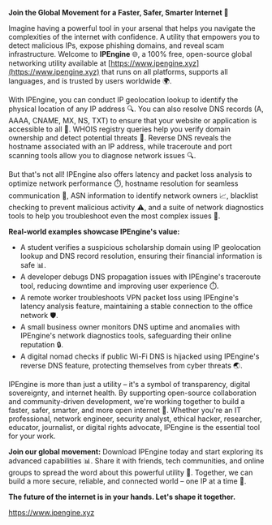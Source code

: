 **Join the Global Movement for a Faster, Safer, Smarter Internet 🚀**

Imagine having a powerful tool in your arsenal that helps you navigate the complexities of the internet with confidence. A utility that empowers you to detect malicious IPs, expose phishing domains, and reveal scam infrastructure. Welcome to **IPEngine** 🌐, a 100% free, open-source global networking utility available at [https://www.ipengine.xyz](https://www.ipengine.xyz) that runs on all platforms, supports all languages, and is trusted by users worldwide 🌍.

With IPEngine, you can conduct IP geolocation lookup to identify the physical location of any IP address 🔍. You can also resolve DNS records (A, AAAA, CNAME, MX, NS, TXT) to ensure that your website or application is accessible to all 📡. WHOIS registry queries help you verify domain ownership and detect potential threats 🚫. Reverse DNS reveals the hostname associated with an IP address, while traceroute and port scanning tools allow you to diagnose network issues 🔍.

But that's not all! IPEngine also offers latency and packet loss analysis to optimize network performance ⏱️, hostname resolution for seamless communication 💬, ASN information to identify network owners 📈, blacklist checking to prevent malicious activity ⚠️, and a suite of network diagnostics tools to help you troubleshoot even the most complex issues 🔧.

**Real-world examples showcase IPEngine's value:**

*   A student verifies a suspicious scholarship domain using IP geolocation lookup and DNS record resolution, ensuring their financial information is safe 📊.
*   A developer debugs DNS propagation issues with IPEngine's traceroute tool, reducing downtime and improving user experience ⏱️.
*   A remote worker troubleshoots VPN packet loss using IPEngine's latency analysis feature, maintaining a stable connection to the office network 🛡️.
*   A small business owner monitors DNS uptime and anomalies with IPEngine's network diagnostics tools, safeguarding their online reputation 🔒.
*   A digital nomad checks if public Wi-Fi DNS is hijacked using IPEngine's reverse DNS feature, protecting themselves from cyber threats 🌏.

IPEngine is more than just a utility – it's a symbol of transparency, digital sovereignty, and internet health. By supporting open-source collaboration and community-driven development, we're working together to build a faster, safer, smarter, and more open internet 🚀. Whether you're an IT professional, network engineer, security analyst, ethical hacker, researcher, educator, journalist, or digital rights advocate, IPEngine is the essential tool for your work.

**Join our global movement:** Download IPEngine today and start exploring its advanced capabilities 📊. Share it with friends, tech communities, and online groups to spread the word about this powerful utility 🌟. Together, we can build a more secure, reliable, and connected world – one IP at a time 🔐.

**The future of the internet is in your hands. Let's shape it together.**

https://www.ipengine.xyz